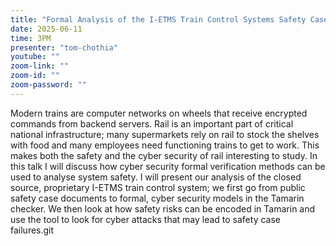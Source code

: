 ```yaml
---
title: "Formal Analysis of the I-ETMS Train Control Systems Safety Cases"
date: 2025-06-11
time: 3PM
presenter: "tom-chothia"
youtube: ""
zoom-link: ""
zoom-id: ""
zoom-password: ""
---
```


Modern trains are computer networks on wheels that receive encrypted commands from backend servers. Rail is an important part of critical national infrastructure; many supermarkets rely on rail to stock the shelves with food and many employees need functioning trains to get to work. This makes both the safety and the cyber security of rail interesting to study. In this talk I will discuss how cyber security formal verification methods can be used to analyse system safety.  I will present our analysis of the closed source, proprietary I-ETMS train control system; we first go from public safety case documents to formal, cyber security models in the Tamarin checker. We then look at how safety risks can be encoded in Tamarin and use the tool to look for cyber attacks that may lead to safety case failures.git

